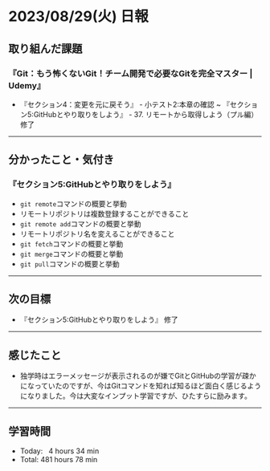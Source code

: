 # 2023/08/29(火) 日報

## 取り組んだ課題
### 『Git：もう怖くないGit！チーム開発で必要なGitを完全マスター | Udemy』
- 『セクション4：変更を元に戻そう』 - 小テスト2:本章の確認 ~ 『セクション5:GitHubとやり取りをしよう』 - 37. リモートから取得しよう（プル編） 修了
---

## 分かったこと・気付き
### 『セクション5:GitHubとやり取りをしよう』
- `git remote`コマンドの概要と挙動
- リモートリポジトリは複数登録することができること
- `git remote add`コマンドの概要と挙動
- リモートリポジトリ名を変えることができること
- `git fetch`コマンドの概要と挙動
- `git merge`コマンドの概要と挙動
- `git pull`コマンドの概要と挙動


---

## 次の目標
- 『セクション5:GitHubとやり取りをしよう』 修了
---

## 感じたこと
- 独学時はエラーメッセージが表示されるのが嫌でGitとGitHubの学習が疎かになっていたのですが、今はGitコマンドを知れば知るほど面白く感じるようになりました。今は大変なインプット学習ですが、ひたすらに励みます。
---

## 学習時間
- Today:&nbsp;&nbsp; 4 hours 34 min
- Total: 481 hours 78 min
